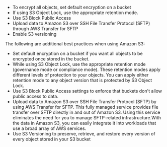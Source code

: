 - To encrypt all objects, set default encryption on a bucket
- If using S3 Object Lock, use the appropriate retention mode.
- Use S3 Block Public Access
- Upload data to Amazon S3 over SSH File Transfer Protocol (SFTP) through AWS Transfer for SFTP
- Enable S3 versioning

The following are additional best practices when using Amazon S3:
- Set default encryption on a bucket if you want all objects to be encrypted once stored in the bucket.
- While using S3 Object Lock, use the appropriate retention mode (governance mode or compliance mode). These retention modes apply different levels of protection to your objects. You can apply either retention mode to any object version that is protected by S3 Object Lock.
- Use S3 Block Public Access settings to enforce that buckets don't allow public access to data. 
- Upload data to Amazon S3 over SSH File Transfer Protocol (SFTP) by using AWS Transfer for SFTP. This fully managed service provides file transfer over SFTP directly in and out of Amazon S3. Using this service eliminates the need for you to manage SFTP-related infrastructure.With the data in Amazon S3, you can easily integrate it into workloads that use a broad array of AWS services.
- Use S3 Versioning to preserve, retrieve, and restore every version of every object stored in your S3 bucket
